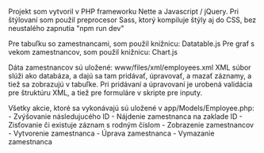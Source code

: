 Projekt som vytvoril v PHP frameworku Nette a Javascript / jQuery.
Pri štýlovaní som použil preprocesor Sass, ktorý kompiluje štýly aj do CSS, bez neustalého zapnutia "npm run dev"

Pre tabuľku so zamestnancami, som použil knižnicu: Datatable.js
Pre graf s vekom zamestnancov, som použil knižnicu: Chart.js

Dáta zamestnancov sú uložené: www/files/xml/employees.xml
XML súbor slúži ako databáza, a dajú sa tam pridávať, úpravovať, a mazať záznamy, a tiež sa zobrazujú v tabuľke.
Pri pridávaní a úpravovaní je urobená validácia pre štruktúru XML, a tiež pre formuláre v skripte pre inputy.

Všetky akcie, ktoré sa vykonávajú sú uložené v app/Models/Employee.php:
    - Zvýšovanie následujucého ID
    - Nájdenie zamestnanca na zaklade ID
    - Zisťovanie či existuje záznam s rodným číslom
    - Zobrazenie zamestnancov
    - Vytvorenie zamestnanca
    - Úprava zamestnanca
    - Vymazanie zamestnanca
